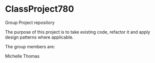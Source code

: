 # ClassProject780
Group Project repository

The purpose of this project is to take existing code, refactor it and apply design patterns where applicable.

The group members are:

Michelle Thomas
